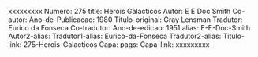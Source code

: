 xxxxxxxxx
Numero: 275
title: Heróis Galácticos
Autor: E E Doc Smith
Co-autor: 
Ano-de-Publicacao: 1980
Titulo-original: Gray Lensman
Tradutor: Eurico da Fonseca
Co-tradutor: 
Ano-de-edicao: 1951
alias: E-E-Doc-Smith
Autor2-alias: 
Tradutor1-alias: Eurico-da-Fonseca
Tradutor2-alias: 
Titulo-link: 275-Herois-Galacticos
Capa: 
pags: 
Capa-link: 
xxxxxxxxx